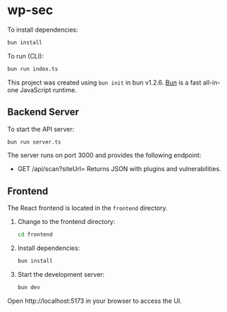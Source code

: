 # wp-sec

To install dependencies:

```bash
bun install
```

To run (CLI):

```bash
bun run index.ts
```

This project was created using `bun init` in bun v1.2.6. [Bun](https://bun.sh) is a fast all-in-one JavaScript runtime.

## Backend Server

To start the API server:

```bash
bun run server.ts
```

The server runs on port 3000 and provides the following endpoint:

- GET /api/scan?siteUrl=<URL>  Returns JSON with plugins and vulnerabilities.

## Frontend

The React frontend is located in the `frontend` directory.

1. Change to the frontend directory:
   ```bash
   cd frontend
   ```

2. Install dependencies:
   ```bash
   bun install
   ```

3. Start the development server:
   ```bash
   bun dev
   ```

Open http://localhost:5173 in your browser to access the UI.
